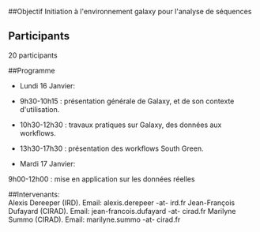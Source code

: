 ##Objectif
Initiation à l'environnement galaxy pour l'analyse de séquences

## Participants
20 participants

##Programme

* Lundi 16 Janvier:

 * 9h30-10h15 : présentation générale de Galaxy, et de son contexte d'utilisation.

 * 10h30-12h30 : travaux pratiques sur Galaxy, des données aux workflows.

 * 13h30-17h30 : présentation des workflows South Green.

* Mardi 17 Janvier:

9h00-12h00 : mise en application sur les données réelles

##Intervenants:	 
Alexis Dereeper (IRD).	Email: alexis.derepeer -at- ird.fr
Jean-François Dufayard (CIRAD). 	Email: jean-francois.dufayard -at- cirad.fr
Marilyne Summo (CIRAD). 	Email: marilyne.summo -at- cirad.fr

